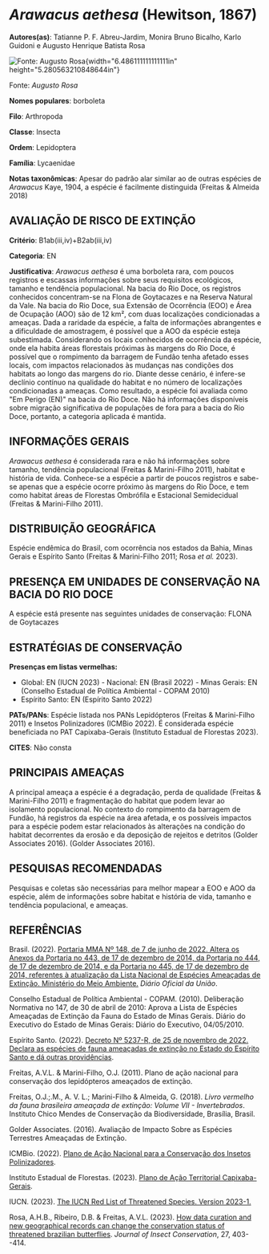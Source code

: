 # *Arawacus aethesa* (Hewitson, 1867)

**Autores(as)**: Tatianne P. F. Abreu-Jardim, Monira Bruno Bicalho, Karlo Guidoni e Augusto Henrique Batista Rosa

![Fonte: Augusto Rosa](media/rId20.jpg){width="6.486111111111111in" height="5.280563210848644in"}

Fonte: *Augusto Rosa*

**Nomes populares**: borboleta

**Filo**: Arthropoda

**Classe**: Insecta

**Ordem**: Lepidoptera

**Família**: Lycaenidae

**Notas taxonômicas**: Apesar do padrão alar similar ao de outras espécies de *Arawacus* Kaye, 1904, a espécie é facilmente distinguida (Freitas & Almeida 2018)

## AVALIAÇÃO DE RISCO DE EXTINÇÃO

**Critério**: B1ab(iii,iv)+B2ab(iii,iv)

**Categoria**: EN

**Justificativa**: *Arawacus aethesa* é uma borboleta rara, com poucos registros e escassas informações sobre seus requisitos ecológicos, tamanho e tendência populacional. Na bacia do Rio Doce, os registros conhecidos concentram-se na Flona de Goytacazes e na Reserva Natural da Vale. Na bacia do Rio Doce, sua Extensão de Ocorrência (EOO) e Área de Ocupação (AOO) são de 12 km², com duas localizações condicionadas a ameaças. Dada a raridade da espécie, a falta de informações abrangentes e a dificuldade de amostragem, é possível que a AOO da espécie esteja subestimada. Considerando os locais conhecidos de ocorrência da espécie, onde ela habita áreas florestais próximas às margens do Rio Doce, é possível que o rompimento da barragem de Fundão tenha afetado esses locais, com impactos relacionados às mudanças nas condições dos habitats ao longo das margens do rio. Diante desse cenário, é infere-se declínio contínuo na qualidade do habitat e no número
de localizações condicionadas a ameaças. Como resultado, a espécie foi avaliada como "Em Perigo (EN)" na bacia do Rio Doce. Não há informações disponíveis sobre migração significativa de populações de fora para a bacia do Rio Doce, portanto, a categoria aplicada é mantida.

## INFORMAÇÕES GERAIS

*Arawacus aethesa* é considerada rara e não há informações sobre tamanho, tendência populacional (Freitas & Marini-Filho 2011), habitat e história de vida. Conhece-se a espécie a partir de poucos registros e sabe-se apenas que a espécie ocorre próximo às margens do Rio Doce, e tem como habitat áreas de Florestas Ombrófila e Estacional Semidecidual (Freitas & Marini-Filho 2011).

## DISTRIBUIÇÃO GEOGRÁFICA

Espécie endêmica do Brasil, com ocorrência nos estados da Bahia, Minas Gerais e Espírito Santo (Freitas & Marini-Filho 2011; Rosa *et al.* 2023).

## PRESENÇA EM UNIDADES DE CONSERVAÇÃO NA BACIA DO RIO DOCE

A espécie está presente nas seguintes unidades de conservação: FLONA de Goytacazes

## ESTRATÉGIAS DE CONSERVAÇÃO

**Presenças em listas vermelhas:**

-   Global: EN (IUCN 2023) -   Nacional: EN (Brasil 2022) -   Minas Gerais: EN (Conselho Estadual de Política Ambiental - COPAM
    2010)
-   Espírito Santo: EN (Espírito Santo 2022)

**PATs/PANs**: Espécie listada nos PANs Lepidópteros (Freitas & Marini-Filho 2011) e Insetos Polinizadores (ICMBio 2022). É considerada espécie beneficiada no PAT Capixaba-Gerais (Instituto Estadual de Florestas 2023).

**CITES**: Não consta

## PRINCIPAIS AMEAÇAS

A principal ameaça a espécie é a degradação, perda de qualidade (Freitas & Marini-Filho 2011) e fragmentação do habitat que podem levar ao isolamento populacional. No contexto do rompimento da barragem de Fundão, há registros da espécie na área afetada, e os possíveis impactos para a espécie podem estar relacionados às alterações na condição do habitat decorrentes da erosão e da deposição de rejeitos e detritos (Golder Associates 2016). (Golder Associates 2016).

## PESQUISAS RECOMENDADAS

Pesquisas e coletas são necessárias para melhor mapear a EOO e AOO da espécie, além de informações sobre habitat e história de vida, tamanho e tendência populacional, e ameaças.

## REFERÊNCIAS

Brasil. (2022). [Portaria MMA Nº 148, de 7 de junho de 2022. Altera os Anexos da Portaria no 443, de 17 de dezembro de 2014, da Portaria no 444, de 17 de dezembro de 2014, e da Portaria no 445, de 17 de dezembro de 2014, referentes à atualização da Lista Nacional de Espécies Ameaçadas de Extinção. Ministério do Meio Ambiente.](https://in.gov.br/en/web/dou/-/portaria-mma-n-148-de-7-de-junho-de-2022-406272733) *Diário Oficial da União*.

Conselho Estadual de Política Ambiental - COPAM. (2010). Deliberação Normativa no 147, de 30 de abril de 2010: Aprova a Lista de Espécies Ameaçadas de Extinção da Fauna do Estado de Minas Gerais. Diário do Executivo do Estado de Minas Gerais: Diário do Executivo, 04/05/2010.

Espírito Santo. (2022). [Decreto Nº 5237-R, de 25 de novembro de 2022.  Declara as espécies de fauna ameaçadas de extinção no Estado do Espírito Santo e dá outras providências](https://iema.es.gov.br/Media/iema/FAUNA/Decreto%205237-R_2022_25-Nov%20-%20Fauna%20(s-peixes)%20-%20Lista%20de%20Esp%C3%A9cies%20Amea%C3%A7adas%20de%20Extin%C3%A7%C3%A3o.pdf).

Freitas, A.V.L. & Marini-Filho, O.J. (2011). Plano de ação nacional para conservação dos lepidópteros ameaçados de extinção.

Freitas, O.J.;.M., A. V. L.; Marini-Filho & Almeida, G. (2018). *Livro vermelho da fauna brasileira ameaçada de extinção: Volume VII - Invertebrados*. Instituto Chico Mendes de Conservação da Biodiversidade, Brasília, Brasil.

Golder Associates. (2016). Avaliação de Impacto Sobre as Espécies Terrestres Ameaçadas de Extinção.

ICMBio. (2022). [Plano de Ação Nacional para a Conservação dos Insetos Polinizadores](https://www.gov.br/icmbio/pt-br/assuntos/biodiversidade/pan/pan-insetos-polinizadores).

Instituto Estadual de Florestas. (2023). [Plano de Ação Territorial Capixaba-Gerais](http://www.ief.mg.gov.br/biodiversidade/-planodeacaoterritorialcapixabagerais).

IUCN. (2023). [The IUCN Red List of Threatened Species. Version 2023-1.](https://www.iucnredlist.org.)

Rosa, A.H.B., Ribeiro, D.B. & Freitas, A.V.L. (2023). [How data curation and new geographical records can change the conservation status of threatened brazilian butterflies](https://doi.org/10.1007/s10841-023-00464-0). *Journal of Insect Conservation*, 27, 403--414.
